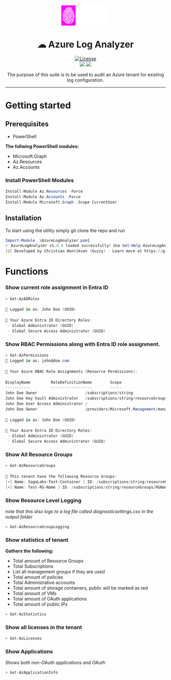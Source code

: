 <div align="center">
<img src="./src/logo.png" style="max-width:30%">
<h1>
☁ Azure Log Analyzer
</h1>
<a href="/LICENSE"><img src="https://img.shields.io/badge/License-GPLv3-blue.svg?longCache=true&style=flat-square" alt="License"></a>
<br>
<img src="https://img.shields.io/badge/azure-%230072C6.svg?style=for-the-badge&logo=microsoftazure&logoColor=white"/>
<img src="https://img.shields.io/badge/PowerShell-%235391FE.svg?style=for-the-badge&logo=powershell&logoColor=white"/>
<p>
    The purpose of this suite is to be used to audit an Azure tenant for existing log configuration. 
</p>
</div>

---

# Getting started

## Prerequisites

- PowerShell

**The follwing PowerShell modules:**
- Microsoft.Graph
- Az.Resources
- Az.Accounts

### Install PowerShell Modules
```powershell
Install-Module Az.Resources -Force
Install-Module Az.Accounts -Force
Install-Module Microsoft.Graph -Scope CurrentUser
```

## Installation
To start using the utility simply git clone the repo and run <br>
```powershell
Import-Module .\AzureLogAnalyzer.psm1
✅ AzureLogAnalyzer v1.0.0 loaded successfully! Use Get-Help AzureLogAnalyzer for usage.
[@] Developed by Christian Henriksen (Guzzy) - Learn more at https://github.com/SagaLabs/AzureLogAnalyzer
```

# Functions

### Show current role assignment in Entra ID
```powershell 
> Get-AzADRoles

🔹 Logged in as: John Doe (UUID)

📌 Your Azure Entra ID Directory Roles:
 - Global Administrator (GUID)
 - Global Secure Access Administrator (GUID)
```

### Show RBAC Permissions along with Entra ID role assignment.
```powershell
> Get-AzPermissions
🔹 Logged in as: john@doe.com

📌 Your Azure RBAC Role Assignments (Resource Permissions):

DisplayName         RoleDefinitionName        Scope
-----------         ------------------        -----
John Doe Owner                     /subscriptions/string
John Doe Key Vault Administrator   /subscriptions/string/resourceGroups/RGName/providers/Microsoft.KeyVault/vaults/vaultname
John Doe User Access Administrator /
John Doe Owner                     /providers/Microsoft.Management/managementGroups/string

🔹 Logged in as: John Doe (UUID)

📌 Your Azure Entra ID Directory Roles:
 - Global Administrator (GUID)
 - Global Secure Access Administrator (GUID)
```

### Show All Resource Groups
```powershell
> Get-AzResourceGroups

📌 This tenant have the following Resource Groups:
[+] Name: SagaLabs-Test-Container | ID: /subscriptions/string/resourceGroups/RGName
[+] Name: Test-RG-Name | ID: /subscriptions/string/resourceGroups/RGName

```

### Show Resource Level Logging
*note that this also logs to a log file called diagnosticsettings.csv in the output folder*
```powershell
> Get-AzResourceGroupLogging
```

### Show statistics of tenant
**Gathers the following:**
- Total amount of Resource Groups
- Total Subscriptions
- List all management groups if they are used
- Total amount of policies
- Total Administrative accounts
- Total amount of storage containers, public will be marked as red
- Total amount of VMs
- Total amount of OAuth applications
- Total amount of public IPs

```powershell
> Get-AzStatistics
```


### Show all licenses in the tenant

```powershell
> Get-AzLicenses
```

### Show Applications
*Shows both non-OAuth applications and OAuth*
```powershell
> Get-AzApplicationInfo
```